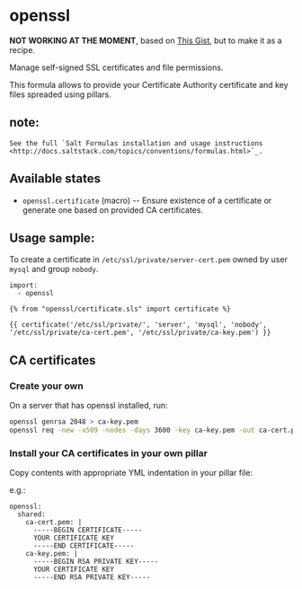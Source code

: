 # openssl

**NOT WORKING AT THE MOMENT**, based on [This Gist](https://gist.github.com/renoirb/7728455), but to make it as a recipe.

Manage self-signed SSL certificates and file permissions.

This formula allows to provide your Certificate Authority certificate and key files
spreaded using pillars.


## note:

    See the full `Salt Formulas installation and usage instructions
    <http://docs.saltstack.com/topics/conventions/formulas.html>`_.


## Available states

* `openssl.certificate` (macro) -- Ensure existence of a certificate or generate one based on provided CA certificates.


## Usage sample:

To create a certificate in `/etc/ssl/private/server-cert.pem` owned by user `mysql` and group `nobody`.

    import:
      - openssl

    {% from "openssl/certificate.sls" import certificate %}

    {{ certificate('/etc/ssl/private/', 'server', 'mysql', 'nobody', '/etc/ssl/private/ca-cert.pem', '/etc/ssl/private/ca-key.pem') }}



## CA certificates

### Create your own

On a server that has openssl installed, run:

```bash
openssl genrsa 2048 > ca-key.pem
openssl req -new -x509 -nodes -days 3600 -key ca-key.pem -out ca-cert.pem
```

### Install your CA certificates in your own pillar

Copy contents with appropriate YML indentation in your pillar file:

e.g.:

```
openssl:
  shared:
    ca-cert.pem: |
      -----BEGIN CERTIFICATE-----
      YOUR CERTIFICATE KEY
      -----END CERTIFICATE-----
    ca-key.pem: |
      -----BEGIN RSA PRIVATE KEY-----
      YOUR CERTIFICATE KEY
      -----END RSA PRIVATE KEY-----
```

